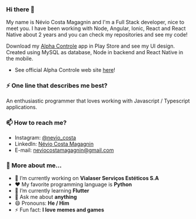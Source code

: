### Hi there 👋

My name is Névio Costa Magagnin and I'm a Full Stack developer, nice to meet you. I have been working with Node, Angular, Ionic, React and React Native about 2 years and you can check my repositories and see my code!

Download my [Alpha Controle](https://play.google.com/store/apps/details?id=com.hakaisoftwares.alphacontrole) app in Play Store and see my UI design. Created using MySQL as database, Node in backend and React Native in the mobile.

- See official Alpha Controle web site [here](https://main.d35imh2be3wn9j.amplifyapp.com/alpha-controle)!

### :zap: One line that describes me best?

An enthusiastic programmer that loves working with Javascript / Typescript applications.

### :mailbox: How to reach me?

- Instagram: [@nevio_costa](https://www.instagram.com/nevio_costa/)
- LinkedIn: [Névio Costa Magagnin](https://www.linkedin.com/in/n%C3%A9vio-magagnin-045710177/)
- E-mail: neviocostamagagnin@gmail.com

### :pushpin: More about me...

- 🔭 I’m currently working on **Vialaser Serviços Estéticos S.A**
- :heart: My favorite programming language is **Python**
- 🌱 I’m currently learning **Flutter**
- 💬 Ask me about **anything**
- 😄 Pronouns: **He / Him**
- ⚡ Fun fact: **I love memes and games**
